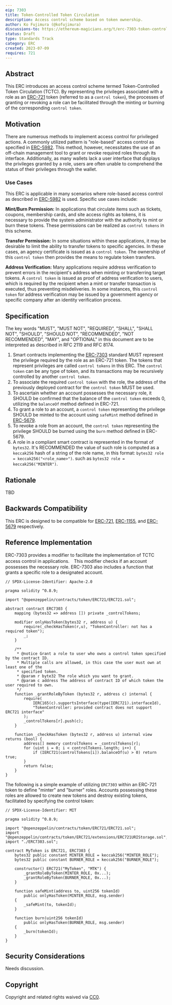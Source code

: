 ```yaml
---
eip: 7303
title: Token-Controlled Token Circulation
description: Access control scheme based on token ownership.
author: Ko Fujimura (@kofujimura)
discussions-to: https://ethereum-magicians.org/t/erc-7303-token-controlled-token-circulation/15020
status: Draft
type: Standards Track
category: ERC
created: 2023-07-09
requires: 721
---
```

## Abstract

This ERC introduces an access control scheme termed Token-Controlled Token Circulation (TCTC). By representing the privileges associated with a role as an [ERC-721](./eip-721.md) token (referred to as a `control token`), the processes of granting or revoking a role can be facilitated through the minting or burning of the corresponding `control token`. 
  
## Motivation

There are numerous methods to implement access control for privileged actions. A commonly utilized pattern is "role-based" access control as specified in [ERC-5982](./eip-5982.md). This method, however, necessitates the use of an off-chain management tool to grant or revoke required roles through its interface. Additionally, as many wallets lack a user interface that displays the privileges granted by a role, users are often unable to comprehend the status of their privileges through the wallet.

### Use Cases

This ERC is applicable in many scenarios where role-based access control as described in [ERC-5982](./eip-5982.md) is used. Specific use cases include:

**Mint/Burn Permission:**
In applications that circulate items such as tickets, coupons, membership cards, and site access rights as tokens, it is necessary to provide the system administrator with the authority to mint or burn these tokens. These permissions can be realized as `control tokens` in this scheme.

**Transfer Permission:**
In some situations within these applications, it may be desirable to limit the ability to transfer tokens to specific agencies. In these cases, an agency certificate is issued as a `control token`. The ownership of this `control token` then provides the means to regulate token transfers.

**Address Verification:**
Many applications require address verification to prevent errors in the recipient's address when minting or transferring target tokens. A `control token` is issued as proof of address verification to users, which is required by the recipient when a mint or transfer transaction is executed, thus preventing misdeliveries. In some instances, this `control token` for address verification may be issued by a government agency or specific company after an identity verification process.

## Specification

The key words "MUST", "MUST NOT", "REQUIRED", "SHALL", "SHALL NOT", "SHOULD", "SHOULD NOT", "RECOMMENDED", "NOT RECOMMENDED", "MAY", and "OPTIONAL" in this document are to be interpreted as described in RFC 2119 and RFC 8174.

1. Smart contracts implementing the [ERC-7303](./eip-7303.md) standard MUST represent the privilege required by the role as an ERC-721 token. The tokens that represent privileges are called `control tokens` in this ERC. The `control token` can be any type of token, and its transactions may be recursively controlled by another `control token`.
2. To associate the required `control token` with the role, the address of the previously deployed contract for the `control token` MUST be used.
3. To ascertain whether an account possesses the necessary role, it SHOULD be confirmed that the balance of the `control token` exceeds 0, utilizing the `balanceOf` method defined in ERC-721.
4. To grant a role to an account, a `control token` representing the privilege SHOULD be minted to the account using `safeMint` method defined in [ERC-5679](./eip-5679.md).
5. To revoke a role from an account, the `control token` representing the privilege SHOULD be burned using the `burn` method defined in ERC-5679.
6. A role in a compliant smart contract is represented in the format of `bytes32`. It's RECOMMENDED the value of such role is computed as a `keccak256` hash of a string of the role name, in this format: `bytes32 role = keccak256("<role_name>")`. such as `bytes32 role = keccak256("MINTER")`.
  
## Rationale

TBD

## Backwards Compatibility

This ERC is designed to be compatible for [ERC-721](./eip-721), [ERC-1155](./eip-1155), and [ERC-5679](./eip-5679) respectively.

## Reference Implementation

ERC-7303 provides a modifier to facilitate the implementation of TCTC access control in applications.　This modifier checks if an account possesses the necessary role. ERC-7303 also includes a function that grants a specific role to a designated account.
  
```solidity
// SPDX-License-Identifier: Apache-2.0

pragma solidity ^0.8.9;

import "@openzeppelin/contracts/token/ERC721/ERC721.sol";

abstract contract ERC7303 {
    mapping (bytes32 => address []) private _controlTokens;

    modifier onlyHasToken(bytes32 r, address u) {
        require(_checkHasToken(r,u), "TokenController: not has a required token");
        _;
    }

    /**
     * @notice Grant a role to user who owns a control token specified by the contract ID. 
     * Multiple calls are allowed, in this case the user must own at least one of the 
     * specified token.
     * @param r byte32 The role which you want to grant.
     * @param c address The address of contract ID of which token the user required to own.
     */
    function _grantRoleByToken (bytes32 r, address c) internal {
        require(
            IERC165(c).supportsInterface(type(IERC721).interfaceId),
            "TokenController: provided contract does not support ERC721 interface"
        );
        _controlTokens[r].push(c);
    }

    function _checkHasToken (bytes32 r, address u) internal view returns (bool) {
        address[] memory controlTokens = _controlTokens[r];
        for (uint i = 0; i < controlTokens.length; i++) {
            if (IERC721(controlTokens[i]).balanceOf(u) > 0) return true;
        }
        return false;
    }
}
```

The following is a simple example of utilizing `ERC7303` within an ERC-721 token to define "minter" and "burner" roles. Accounts possessing these roles are allowed to create new tokens and destroy existing tokens, facilitated by specifying the control token:  
  
```solidity
// SPDX-License-Identifier: MIT

pragma solidity ^0.8.9;

import "@openzeppelin/contracts/token/ERC721/ERC721.sol";
import "@openzeppelin/contracts/token/ERC721/extensions/ERC721URIStorage.sol";
import "./ERC7303.sol";

contract MyToken is ERC721, ERC7303 {
    bytes32 public constant MINTER_ROLE = keccak256("MINTER_ROLE");
    bytes32 public constant BURNER_ROLE = keccak256("BURNER_ROLE");

    constructor() ERC721("MyToken", "MTK") {
        _grantRoleByToken(MINTER_ROLE, 0x...);
        _grantRoleByToken(BURNER_ROLE, 0x...);
    }

    function safeMint(address to, uint256 tokenId)
        public onlyHasToken(MINTER_ROLE, msg.sender)
    {
        _safeMint(to, tokenId);
    }

    function burn(uint256 tokenId)
        public onlyHasToken(BURNER_ROLE, msg.sender)
    {
        _burn(tokenId);
    }
}
```
  
## Security Considerations

Needs discussion.

## Copyright

Copyright and related rights waived via [CC0](../LICENSE.md).
